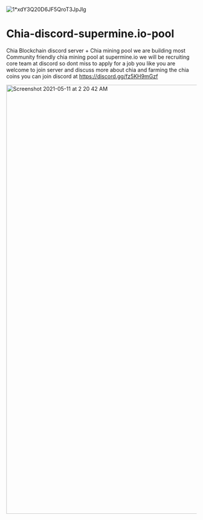![1*xdY3Q20D6JF5QroT3JpJlg](https://user-images.githubusercontent.com/13023313/117725112-51622f80-b202-11eb-8edc-b64747cd4100.png)
# Chia-discord-supermine.io-pool
Chia Blockchain discord server + Chia mining pool 
we are building most Community friendly chia mining pool at supermine.io 
we will be recruiting core team at discord so dont miss to apply for a job you like
you are welcome to join server and discuss more about chia and farming the chia coins
you can join discord at https://discord.gg/fz5KH9mGzf

<img width="1134" alt="Screenshot 2021-05-11 at 2 20 42 AM" src="https://user-images.githubusercontent.com/13023313/117725151-5de68800-b202-11eb-9cf7-943e6b8a9add.png">
